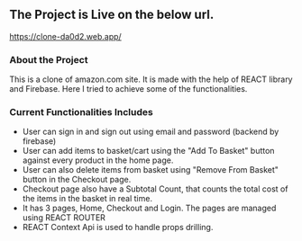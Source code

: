 ## The Project is Live on the below url.

https://clone-da0d2.web.app/

### About the Project

This is a clone of amazon.com site. It is made with the help of REACT library and Firebase. Here I tried to achieve some of the functionalities.

### Current Functionalities Includes

* User can sign in and sign out using email and password (backend by firebase)
* User can add items to basket/cart using the "Add To Basket" button against every product in the home page.
* User can also delete items from basket using "Remove From Basket" button in the Checkout page.
* Checkout page also have a Subtotal Count, that counts the total cost of the items in the basket in real time.
* It has 3 pages, Home, Checkout and Login. The pages are managed using REACT ROUTER
* REACT Context Api is used to handle props drilling.
